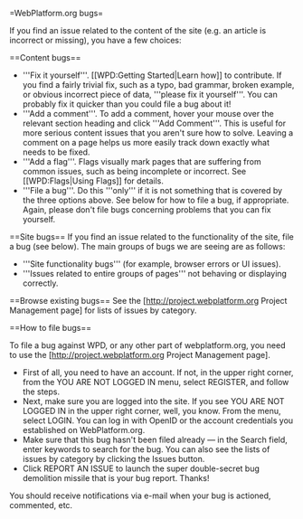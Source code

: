 =WebPlatform.org bugs=

If you find an issue related to the content of the site (e.g. an article is incorrect or missing), you have a few choices:

==Content bugs==
* '''Fix it yourself'''. [[WPD:Getting Started|Learn how]] to contribute. If you find a fairly trivial fix, such as a typo, bad grammar, broken example, or obvious incorrect piece of data, '''please fix it yourself'''. You can probably fix it quicker than you could file a bug about it!
* '''Add a comment'''. To add a comment, hover your mouse over the relevant section heading and click '''Add Comment'''. This is useful for more serious content issues that you aren't sure how to solve. Leaving a comment on a page helps us more easily track down exactly what needs to be fixed.
* '''Add a flag'''. Flags visually mark pages that are suffering from common issues, such as being incomplete or incorrect. See [[WPD:Flags|Using Flags]] for details.
* '''File a bug'''. Do this '''only''' if it is not something that is covered by the three options above. See below for how to file a bug, if appropriate. Again, please don't file bugs concerning problems that you can fix yourself.

==Site bugs==
If you find an issue related to the functionality of the site, file a bug (see below). The main groups of bugs we are seeing are as follows:

* '''Site functionality bugs''' (for example, browser errors or UI issues).
* '''Issues related to entire groups of pages''' not behaving or displaying correctly.

==Browse existing bugs==
See the [http://project.webplatform.org Project Management page] for lists of issues by category.

==How to file bugs==

To file a bug against WPD, or any other part of webplatform.org, you need to use the [http://project.webplatform.org Project Management page].

* First of all, you need to have an account. If not, in the upper right corner, from the YOU ARE NOT LOGGED IN menu, select REGISTER, and follow the steps.
* Next, make sure you are logged into the site. If you see YOU ARE NOT LOGGED IN in the upper right corner, well, you know. From the menu, select LOGIN. You can log in with OpenID or the account credentials you established on WebPlatform.org.
* Make sure that this bug hasn't been filed already — in the Search field, enter keywords to search for the bug. You can also see the lists of issues by category by clicking the Issues button.
* Click REPORT AN ISSUE to launch the super double-secret bug demolition missile that is your bug report. Thanks!

You should receive notifications via e-mail when your bug is actioned, commented, etc.